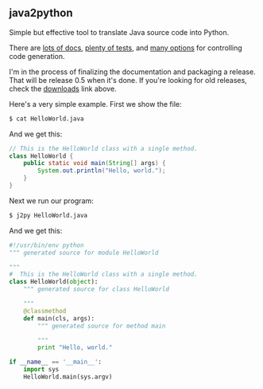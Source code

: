 ## java2python

Simple but effective tool to translate Java source code into Python.


There are
[lots of docs](https://github.com/natural/java2python/tree/master/doc/),
[plenty of tests](https://github.com/natural/java2python/tree/master/test/),
and [many options](https://github.com/natural/java2python/tree/master/doc/customizations.md) for
controlling code generation.

I'm in the process of finalizing the documentation and packaging a release.
That will be release 0.5 when it's done.  If you're looking for old releases,
check the [downloads](https://github.com/natural/java2python/downloads) link above.

Here's a very simple example.  First we show the file:

```bash
$ cat HelloWorld.java
```

And we get this:

```java    
// This is the HelloWorld class with a single method.
class HelloWorld {
    public static void main(String[] args) {
        System.out.println("Hello, world.");
    }
}
```

Next we run our program:


```bash
$ j2py HelloWorld.java
```

And we get this:

```python
#!/usr/bin/env python
""" generated source for module HelloWorld

"""
#  This is the HelloWorld class with a single method.
class HelloWorld(object):
    """ generated source for class HelloWorld

    """
    @classmethod
    def main(cls, args):
        """ generated source for method main

        """
        print "Hello, world."

if __name__ == '__main__':
    import sys
    HelloWorld.main(sys.argv)
```

